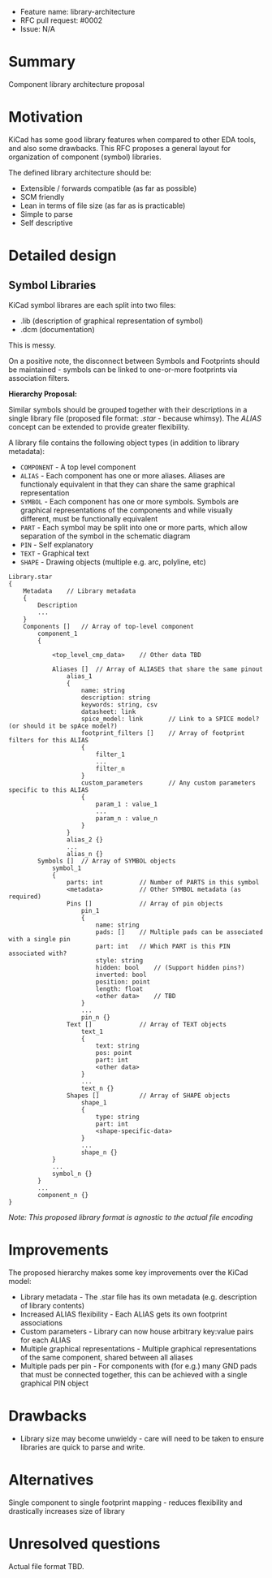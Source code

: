 - Feature name: library-architecture
- RFC pull request: #0002
- Issue: N/A

# Summary
[summary]: #summary

Component library architecture proposal

# Motivation
[motivation]: #motivation

KiCad has some good library features when compared to other EDA tools, and also some drawbacks. This RFC proposes a general layout for organization of component (symbol) libraries.

The defined library architecture should be:

* Extensible / forwards compatible (as far as possible)
* SCM friendly
* Lean in terms of file size (as far as is practicable)
* Simple to parse
* Self descriptive

# Detailed design
[design]: #detailed-design

## Symbol Libraries

KiCad symbol librares are each split into two files:

* .lib (description of graphical representation of symbol)
* .dcm (documentation)

This is messy.

On a positive note, the disconnect between Symbols and Footprints should be maintained - symbols can be linked to one-or-more footprints via association filters.

**Hierarchy Proposal:**

Similar symbols should be grouped together with their descriptions in a single library file (proposed file format: *.star* - because whimsy). The *ALIAS* concept can be extended to provide greater flexibility.

A library file contains the following object types (in addition to library metadata):

* `COMPONENT` - A top level component 
* `ALIAS` - Each component has one or more aliases. Aliases are functionaly equivalent in that they can share the same graphical representation
* `SYMBOL` - Each component has one or more symbols. Symbols are graphical representations of the components and while visually different, must be functionally equivalent
* `PART` - Each symbol may be split into one or more parts, which allow separation of the symbol in the schematic diagram
* `PIN` - Self explanatory
* `TEXT` - Graphical text
* `SHAPE` - Drawing objects (multiple e.g. arc, polyline, etc)

```
Library.star
{
    Metadata    // Library metadata
    {
        Description
        ...
    }
    Components []   // Array of top-level component
        component_1
        {
        
            <top_level_cmp_data>    // Other data TBD
        
            Aliases []  // Array of ALIASES that share the same pinout
                alias_1
                {
                    name: string
                    description: string
                    keywords: string, csv
                    datasheet: link
                    spice_model: link       // Link to a SPICE model? (or should it be spAce model?)
                    footprint_filters []    // Array of footprint filters for this ALIAS
                    {
                        filter_1
                        ...
                        filter_n
                    }
                    custom_parameters       // Any custom parameters specific to this ALIAS
                    {
                        param_1 : value_1
                        ...
                        param_n : value_n
                    }
                }
                alias_2 {}
                ...
                alias_n {}
        Symbols []  // Array of SYMBOL objects
            symbol_1
            {
                parts: int          // Number of PARTS in this symbol
                <metadata>          // Other SYMBOL metadata (as required)
                Pins []             // Array of pin objects
                    pin_1
                    {
                        name: string
                        pads: []    // Multiple pads can be associated with a single pin
                        part: int   // Which PART is this PIN associated with?
                        style: string
                        hidden: bool    // (Support hidden pins?)
                        inverted: bool
                        position: point
                        length: float
                        <other data>    // TBD
                    }
                    ...
                    pin_n {}
                Text []             // Array of TEXT objects
                    text_1
                    {
                        text: string
                        pos: point
                        part: int
                        <other data>
                    }
                    ...
                    text_n {}
                Shapes []           // Array of SHAPE objects
                    shape_1
                    {
                        type: string
                        part: int
                        <shape-specific-data>
                    }
                    ...
                    shape_n {}
            }
            ...
            symbol_n {}
        }
        ...
        component_n {}
}
```            
        
*Note: This proposed library format is agnostic to the actual file encoding*

# Improvements
[improvements]: #improvements

The proposed hierarchy makes some key improvements over the KiCad model:

* Library metadata - The .star file has its own metadata (e.g. description of library contents)
* Increased ALIAS flexibility - Each ALIAS gets its own footprint associations
* Custom parameters - Library can now house arbitrary key:value pairs for each ALIAS
* Multiple graphical representations - Multiple graphical representations of the same component, shared between all aliases
* Multiple pads per pin - For components with (for e.g.) many GND pads that must be connected together, this can be achieved with a single graphical PIN object

# Drawbacks
[drawbacks]: #drawbacks

* Library size may become unwieldy - care will need to be taken to ensure libraries are quick to parse and write.

# Alternatives
[alternatives]: #alternatives

Single component to single footprint mapping - reduces flexibility and drastically increases size of library

# Unresolved questions
[unresolved]: #unresolved-questions

Actual file format TBD.
